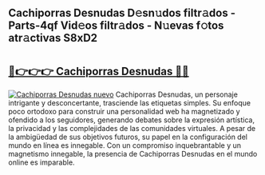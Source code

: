 ## Cachiporras Desnudas D𝚎sn𝚞dos filtr𝚊dos - Parts-4qf Vid𝚎os filtr𝚊dos - N𝚞evas f𝚘tos atr𝚊ctivas S8xD2

# <h2><a href="http://mbc5gm.tromn.icu/?c=Cachiporras+Desnudas">🔗👉👉👉 Cachiporras Desnudas 🔗🔗</a></h2>

[![Cachiporras Desnudas nuevo](https://i.imgur.com/pEAQMta.gif)](http://mbc5gm.tromn.icu/?c=Cachiporras+Desnudas)
Cachiporras Desnudas, un personaje intrigante y desconcertante, trasciende las etiquetas simples. Su enfoque poco ortodoxo para construir una personalidad web ha magnetizado y ofendido a los seguidores, generando debates sobre la expresión artística, la privacidad y las complejidades de las comunidades virtuales. A pesar de la ambigüedad de sus objetivos futuros, su papel en la configuración del mundo en línea es innegable. Con un compromiso inquebrantable y un magnetismo innegable, la presencia de Cachiporras Desnudas en el mundo online es imparable.

